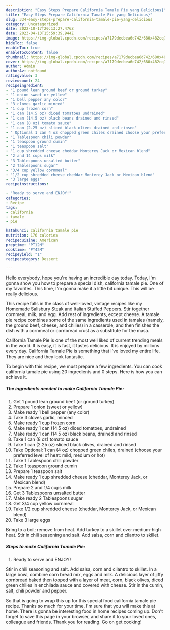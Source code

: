 ```yaml
---
description: "Easy Steps Prepare California Tamale Pie yang Delicious}"
title: "Easy Steps Prepare California Tamale Pie yang Delicious}"
slug: 334-easy-steps-prepare-california-tamale-pie-yang-delicious
category: Uncategorized
date: 2022-10-17T20:13:27.476Z
date: 2023-04-13T15:59:39.944Z
image: https://img-global.cpcdn.com/recipes/a7179decbea6d742/680x482cq70/california-tamale-pie-recipe-main-photo.jpg
hideToc: false
enableToc: true
enableTocContent: false
thumbnail: https://img-global.cpcdn.com/recipes/a7179decbea6d742/680x482cq70/california-tamale-pie-recipe-main-photo.jpg
cover: https://img-global.cpcdn.com/recipes/a7179decbea6d742/680x482cq70/california-tamale-pie-recipe-main-photo.jpg
author: Admin
authorAv: notfound
ratingvalue: 3
reviewcount: 24
recipeingredient:
- "1 pound lean ground beef or ground turkey"
- "1 onion sweet or yellow"
- "1 bell pepper any color"
- "3 cloves garlic minced"
- "1 cup frozen corn"
- "1 can (14.5 oz) diced tomatoes undrained"
- "1 can (14.5 oz) black beans drained and rinsed"
- "1 can (8 oz) tomato sauce"
- "1 can (2.25 oz) sliced black olives drained and rinsed"
- " Optional 1 can 4 oz chopped green chiles drained choose your preferred level of heat mild medium or hot"
- "1 Tablespoon chili powder"
- "1 teaspoon ground cumin"
- "1 teaspoon salt"
- "1 cup shredded cheese cheddar Monterey Jack or Mexican blend"
- "2 and 14 cups milk"
- "3 Tablespoons unsalted butter"
- "2 Tablespoons sugar"
- "3/4 cup yellow cornmeal"
- "1/2 cup shredded cheese cheddar Monterey Jack or Mexican blend"
- "3 large eggs"
recipeinstructions:

- "Ready to serve and ENJOY!"
categories:
- Recipe
tags:
- california
- tamale
- pie

katakunci: california tamale pie 
nutrition: 176 calories
recipecuisine: American
preptime: "PT12M"
cooktime: "PT42M"
recipeyield: "1"
recipecategory: Dessert

---
```



Hello everybody, hope you're having an incredible day today. Today, I'm gonna show you how to prepare a special dish, california tamale pie. One of my favorites. This time, I'm gonna make it a little bit unique. This will be really delicious.

This recipe falls in the class of well-loved, vintage recipes like my Homemade Salisbury Steak and Italian Stuffed Peppers. Stir together cornmeal, milk, and egg. Add rest of ingredients, except cheese. A tamale pie recipe combines some of the same ingredients used in tamales (namely, the ground beef, cheese, and chilies) in a casserole, and then finishes the dish with a cornmeal or cornbread crust as a substitute for the masa.

California Tamale Pie is one of the most well liked of current trending meals in the world. It is easy, it is fast, it tastes delicious. It is enjoyed by millions every day. California Tamale Pie is something that I've loved my entire life. They are nice and they look fantastic.


To begin with this recipe, we must prepare a few ingredients. You can cook california tamale pie using 20 ingredients and 0 steps. Here is how you can achieve it.

<!--inarticleads1-->

##### The ingredients needed to make California Tamale Pie:

1. Get 1 pound lean ground beef (or ground turkey)
1. Prepare 1 onion (sweet or yellow)
1. Make ready 1 bell pepper (any color)
1. Take 3 cloves garlic, minced
1. Make ready 1 cup frozen corn
1. Make ready 1 can (14.5 oz) diced tomatoes, undrained
1. Make ready 1 can (14.5 oz) black beans, drained and rinsed
1. Take 1 can (8 oz) tomato sauce
1. Take 1 can (2.25 oz) sliced black olives, drained and rinsed
1. Take  Optional: 1 can (4 oz) chopped green chiles, drained (choose your preferred level of heat: mild, medium or hot)
1. Take 1 Tablespoon chili powder
1. Take 1 teaspoon ground cumin
1. Prepare 1 teaspoon salt
1. Make ready 1 cup shredded cheese (cheddar, Monterey Jack, or Mexican blend)
1. Prepare 2 and 1/4 cups milk
1. Get 3 Tablespoons unsalted butter
1. Make ready 2 Tablespoons sugar
1. Get 3/4 cup yellow cornmeal
1. Take 1/2 cup shredded cheese (cheddar, Monterey Jack, or Mexican blend)
1. Take 3 large eggs


Bring to a boil; remove from heat. Add turkey to a skillet over medium-high heat. Stir in chili seasoning and salt. Add salsa, corn and cilantro to skillet. 

<!--inarticleads2-->

##### Steps to make California Tamale Pie:


1. Ready to serve and ENJOY!

Stir in chili seasoning and salt. Add salsa, corn and cilantro to skillet. In a large bowl, combine corn bread mix, eggs and milk. A delicious layer of jiffy cornbread baked then topped with a layer of meat, corn, black olives, diced green chilies in enchilada sauce and covered with cheese. Stir in the cumin, salt, chili powder and pepper. 

So that is going to wrap this up for this special food california tamale pie recipe. Thanks so much for your time. I'm sure that you will make this at home. There is gonna be interesting food in home recipes coming up. Don't forget to save this page in your browser, and share it to your loved ones, colleague and friends. Thank you for reading. Go on get cooking!
